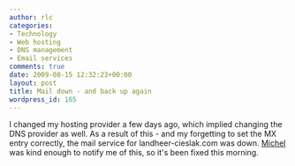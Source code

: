 ```yaml
---
author: rlc
categories:
- Technology
- Web hosting
- DNS management
- Email services
comments: true
date: 2009-08-15 12:32:23+00:00
layout: post
title: Mail down - and back up again
wordpress_id: 165
---
```


I changed my hosting provider a few days ago, which implied changing the DNS provider as well. As a result of this - and my forgetting to set the MX entry correctly, the mail service for landheer-cieslak.com was down. [Michel](http://michelf.ca) was kind enough to notify me of this, so it's been fixed this morning.